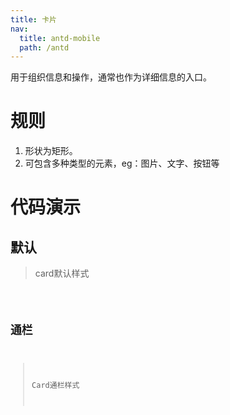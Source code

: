 ```yaml
---
title: 卡片
nav:
  title: antd-mobile
  path: /antd
---
```


用于组织信息和操作，通常也作为详细信息的入口。
# 规则
1. 形状为矩形。
2. 可包含多种类型的元素，eg：图片、文字、按钮等

# 代码演示
## 默认
> card默认样式
<code src="./demos/basic.tsx" />

## 通栏
> Card通栏样式
<code src="./demos/full.tsx" />

<API />
